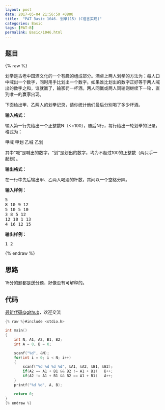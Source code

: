 ```yaml
---
layout: post
date: 2017-05-04 21:56:50 +0800
title:  "PAT Basic 1046. 划拳(15) (C语言实现)"
categories: Basic
tags: [PAT-B]
permalink: Basic/1046.html
---
```


## 题目

{% raw %}<div id="problemContent">
<p>
划拳是古老中国酒文化的一个有趣的组成部分。酒桌上两人划拳的方法为：每人口中喊出一个数字，同时用手比划出一个数字。如果谁比划出的数字正好等于两人喊出的数字之和，谁就赢了，输家罚一杯酒。两人同赢或两人同输则继续下一轮，直到唯一的赢家出现。
</p>
<p>下面给出甲、乙两人的划拳记录，请你统计他们最后分别喝了多少杯酒。</p>
<p><b>
输入格式：
</b></p>
<p>
输入第一行先给出一个正整数N（&lt;=100），随后N行，每行给出一轮划拳的记录，格式为：</p>
<p>甲喊 甲划 乙喊 乙划</p>
<p>其中“喊”是喊出的数字，“划”是划出的数字，均为不超过100的正整数（两只手一起划）。
</p>
<p><b>
输出格式：
</b></p>
<p>
在一行中先后输出甲、乙两人喝酒的杯数，其间以一个空格分隔。</p>
<b>输入样例：</b><pre>
5
8 10 9 12
5 10 5 10
3 8 5 12
12 18 1 13
4 16 12 15
</pre>
<b>输出样例：</b><pre>
1 2
</pre>
</div>{% endraw %}

## 思路

15分的题都是送分题，好像没有可解释的。

## 代码

[最新代码@github](https://github.com/OliverLew/PAT/blob/master/PATBasic/1046.c)，欢迎交流
```c
{% raw %}#include <stdio.h>

int main()
{
    int N, A1, A2, B1, B2;
    int A = 0, B = 0;

    scanf("%d", &N);
    for(int i = 0; i < N; i++)
    {
        scanf("%d %d %d %d", &A1, &A2, &B1, &B2);
        if(A2 == A1 + B1 && B2 != A1 + B1)   B++;
        if(A2 != A1 + B1 && B2 == A1 + B1)   A++;
    }
    printf("%d %d", A, B);

    return 0;
}
{% endraw %}
```